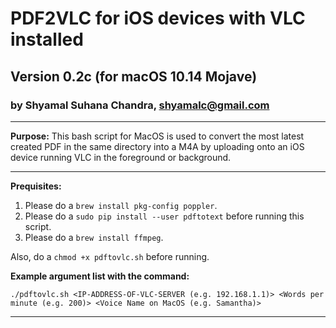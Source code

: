 # PDF2VLC for iOS devices with VLC installed
## Version 0.2c (for macOS 10.14 Mojave)
### by Shyamal Suhana Chandra, shyamalc@gmail.com

-----------

**Purpose:** This bash script for MacOS is used to convert the most latest created PDF in the same directory into a M4A by uploading onto an iOS device running VLC in the foreground or background.

-----------

**Prequisites:** 

1. Please do a `brew install pkg-config poppler`.
2. Please do a `sudo pip install --user pdftotext` before running this script.
3. Please do a `brew install ffmpeg`.

Also, do a `chmod +x pdftovlc.sh` before running.

**Example argument list with the command:**

`./pdftovlc.sh <IP-ADDRESS-OF-VLC-SERVER (e.g. 192.168.1.1)> <Words per minute (e.g. 200)> <Voice Name on MacOS (e.g. Samantha)>`

-----------


